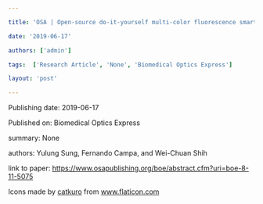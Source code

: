 ---
title: 'OSA | Open-source do-it-yourself multi-color fluorescence smartphone microscopy'
date: '2019-06-17'
authors: ['admin']
tags:  ['Research Article', 'None', 'Biomedical Optics Express']
layout: 'post'
---
Publishing date: 2019-06-17

Published on: Biomedical Optics Express

summary: None

authors: Yulung Sung, Fernando Campa, and Wei-Chuan Shih 

link to paper: https://www.osapublishing.org/boe/abstract.cfm?uri=boe-8-11-5075

Icons made by <a href="https://www.flaticon.com/free-icon/bookshelves_3576884" title="catkuro">catkuro</a> from <a href="https://www.flaticon.com/" title="Flaticon"> www.flaticon.com</a>